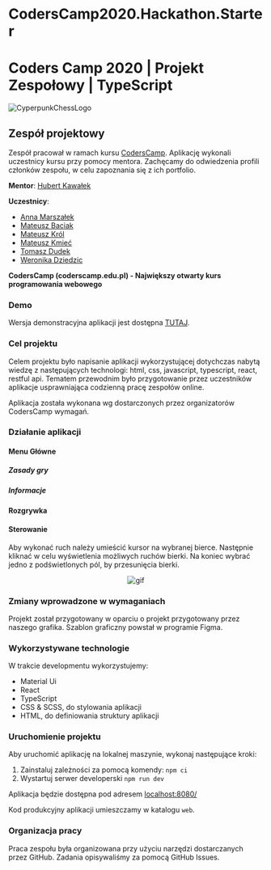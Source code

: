 # CodersCamp2020.Hackathon.Starter

# Coders Camp 2020 | Projekt Zespołowy | TypeScript

![CyperpunkChessLogo](https://user-images.githubusercontent.com/56504859/107998538-ab799d00-6fe5-11eb-836b-cc4d7ff870c4.PNG)

## Zespół projektowy

Zespół pracował w ramach kursu [CodersCamp](https://coderscamp.pl/).
Aplikację wykonali uczestnicy kursu przy pomocy mentora.
Zachęcamy do odwiedzenia profili członków zespołu, w celu zapoznania się z ich portfolio.

**Mentor**: [Hubert Kawałek](https://github.com/htk4)

**Uczestnicy**:

-   [Anna Marszałek](https://github.com/Ania-Em)
-   [Mateusz Baciak](https://github.com/bat098)
-   [Mateusz Król](https://github.com/KrolMateusz)
-   [Mateusz Kmieć](https://github.com/Haivex)
-   [Tomasz Dudek](https://github.com/dudeek)
-   [Weronika Dziedzic](https://github.com/blackrabbit2)

**CodersCamp (coderscamp.edu.pl) - Największy otwarty kurs programowania webowego** 

### Demo

Wersja demonstracyjna aplikacji jest dostępna [TUTAJ](WRZUĆ_LINKA).

### Cel projektu

Celem projektu było napisanie aplikacji wykorzystującej dotychczas nabytą wiedzę z następujących technologi: html, css, javascript, typescript, react, restful api.
Tematem przewodnim było przygotowanie przez uczestników aplikacje usprawniająca codzienną pracę zespołów online. 

Aplikacja została wykonana wg dostarczonych przez organizatorów CodersCamp wymagań.

### Działanie aplikacji

#### Menu Główne



##### Zasady gry



##### Informacje



#### Rozgrywka



#### Sterowanie

Aby wykonać ruch należy umieścić kursor na wybranej bierce. Następnie kliknać w celu wyświetlenia możliwych ruchów bierki. Na koniec wybrać jedno z podświetlonych pól, by przesunięcia bierki.

<p align="center">
  <img src="GIF" alt="gif" />
</p>

### Zmiany wprowadzone w wymaganiach

Projekt został przygotowany w oparciu o projekt przygotowany przez naszego grafika. Szablon graficzny powstał w programie Figma.

### Wykorzystywane technologie

W trakcie developmentu wykorzystujemy:

-   Material Ui
-   React
-   TypeScript
-   CSS & SCSS, do stylowania aplikacji
-   HTML, do definiowania struktury aplikacji   

### Uruchomienie projektu

Aby uruchomić aplikację na lokalnej maszynie, wykonaj następujące kroki:

1. Zainstaluj zależności za pomocą komendy: `npm ci`
2. Wystartuj serwer developerski `npm run dev`

Aplikacja będzie dostępna pod adresem [localhost:8080/](http://localhost:8000)

Kod produkcyjny aplikacji umieszczamy w katalogu `web`.

### Organizacja pracy

Praca zespołu była organizowana przy użyciu narzędzi dostarczanych przez GitHub.
Zadania opisywaliśmy za pomocą GitHub Issues.
